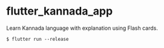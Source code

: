 # flutter_kannada_app

Learn Kannada language with explanation using Flash cards. 

```
$ flutter run --release
```